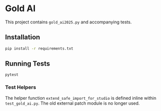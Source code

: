 # Gold AI

This project contains `gold_ai2025.py` and accompanying tests.

## Installation

```bash
pip install -r requirements.txt
```

## Running Tests

```bash
pytest
```

### Test Helpers
The helper function `extend_safe_import_for_studio` is defined inline within
`test_gold_ai.py`. The old external patch module is no longer used.
